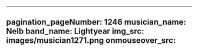 ------
pagination_pageNumber: 1246
musician_name: Nelb
band_name: Lightyear
img_src: images/musician1271.png
onmouseover_src: 
------